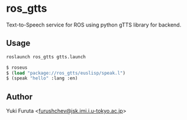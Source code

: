 ros_gtts
========

Text-to-Speech service for ROS using python gTTS library for backend.


## Usage

```bash
roslaunch ros_gtts gtts.launch
```

```lisp
$ roseus
$ (load "package://ros_gtts/euslisp/speak.l")
$ (speak "hello" :lang :en)
```

## Author

Yuki Furuta <<furushchev@jsk.imi.i.u-tokyo.ac.jp>>
